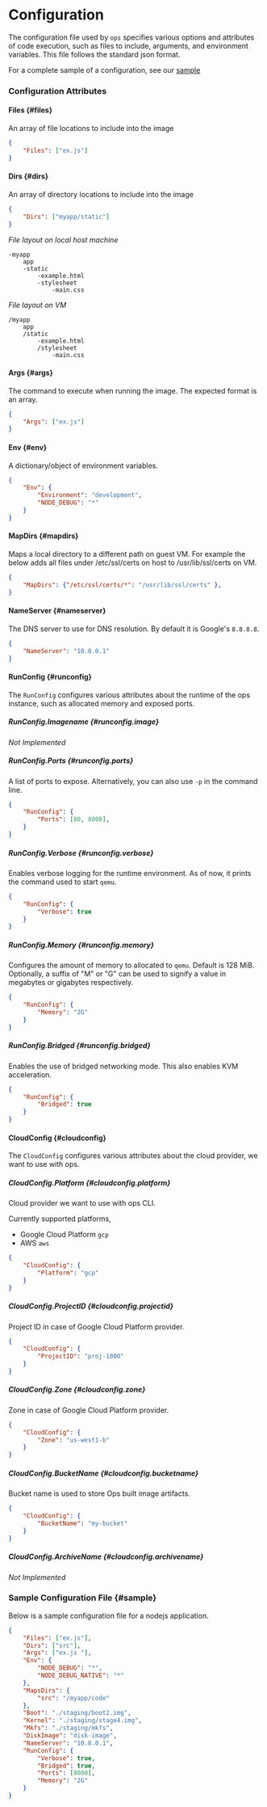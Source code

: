 Configuration
=============
The configuration file used by `ops` specifies various options and attributes
of code execution, such as files to include, arguments, and environment
variables. This file follows the standard json format.

For a complete sample of a configuration, see our
[sample](configuration.md#sample)

### Configuration Attributes

#### Files {#files}
An array of file locations to include into the image

```json
{
    "Files": ["ex.js"]
}
```

#### Dirs {#dirs}
An array of directory locations to include into the image

```json
{
    "Dirs": ["myapp/static"]
}
```

_File layout on local host machine_
```
-myapp
    app
    -static
        -example.html
        -stylesheet 
            -main.css
```

_File  layout on VM_
```
/myapp
    app
    /static
        -example.html
        /stylesheet
            -main.css
```

#### Args {#args}
The command to execute when running the image. The expected format is an
array.

```json
{
    "Args": ["ex.js"]
}
```

#### Env {#env}
A dictionary/object of environment variables.

```json
{
    "Env": {
        "Environment": "development",
        "NODE_DEBUG": "*"
    }
}
```

#### MapDirs {#mapdirs}
Maps a local directory to a different path on guest VM. For example the below
adds all files under /etc/ssl/certs on host to /usr/lib/ssl/certs on VM.
```json
{
    "MapDirs": {"/etc/ssl/certs/*": "/usr/lib/ssl/certs" },
}
```

#### NameServer {#nameserver}
The DNS server to use for DNS resolution. By default it is Google's `8.8.8.8`.

```json
{
    "NameServer": "10.8.0.1"
}
```

#### RunConfig {#runconfig}
The `RunConfig` configures various attributes about the runtime of the ops
instance, such as allocated memory and exposed ports.

##### RunConfig.Imagename {#runconfig.image}
_Not Implemented_

##### RunConfig.Ports {#runconfig.ports}
A list of ports to expose. Alternatively, you can also use `-p` in the command
line.

```json
{
    "RunConfig": {
        "Ports": [80, 8008],
    }
}
```

##### RunConfig.Verbose {#runconfig.verbose}
Enables verbose logging for the runtime environment. As of now, it prints the
command used to start `qemu`.

```json
{
    "RunConfig": {
        "Verbose": true
    }
}
```

##### RunConfig.Memory {#runconfig.memory}
Configures the amount of memory to allocated to `qemu`. Default is 128 MiB.
Optionally, a suffix of "M" or "G" can be used to signify a value in megabytes
or gigabytes respectively.

```json
{
    "RunConfig": {
        "Memory": "2G"
    }
}
```

##### RunConfig.Bridged {#runconfig.bridged}
Enables the use of bridged networking mode. This also enables KVM
acceleration.

```json
{
    "RunConfig": {
        "Bridged": true
    }
}
```

#### CloudConfig {#cloudconfig}
The `CloudConfig` configures various attributes about the cloud provider, we want to use
with ops.

##### CloudConfig.Platform {#cloudconfig.platform}
Cloud provider we want to use with ops CLI.

Currently supported platforms,
* Google Cloud Platform `gcp`
* AWS `aws`

```json
{
    "CloudConfig": {
        "Platform": "gcp"
    }
}
```

##### CloudConfig.ProjectID {#cloudconfig.projectid}
Project ID in case of Google Cloud Platform provider.
```json
{
    "CloudConfig": {
        "ProjectID": "proj-1000"
    }
}
```

##### CloudConfig.Zone {#cloudconfig.zone}
Zone in case of Google Cloud Platform provider.
```json
{
    "CloudConfig": {
        "Zone": "us-west1-b"
    }
}
```

##### CloudConfig.BucketName {#cloudconfig.bucketname}
Bucket name is used to store Ops built image artifacts.

```json
{
    "CloudConfig": {
        "BucketName": "my-bucket"
    }
}
```

##### CloudConfig.ArchiveName {#cloudconfig.archivename}
_Not Implemented_

### Sample Configuration File {#sample}
Below is a sample configuration file for a nodejs application.

```json
{
	"Files": ["ex.js"],
	"Dirs": ["src"],
	"Args": ["ex.js "],
	"Env": {
		"NODE_DEBUG": "*",
		"NODE_DEBUG_NATIVE": "*"
	},
	"MapsDirs": {
		"src": "/myapp/code"
	},
	"Boot": "./staging/boot2.img",
	"Kernel": "./staging/stage4.img",
	"Mkfs": "./staging/mkfs",
	"DiskImage": "disk-image",
	"NameServer": "10.8.0.1",
	"RunConfig": {
		"Verbose": true,
		"Bridged": true,
		"Ports": [8008],
		"Memory": "2G"
	}
}
```
